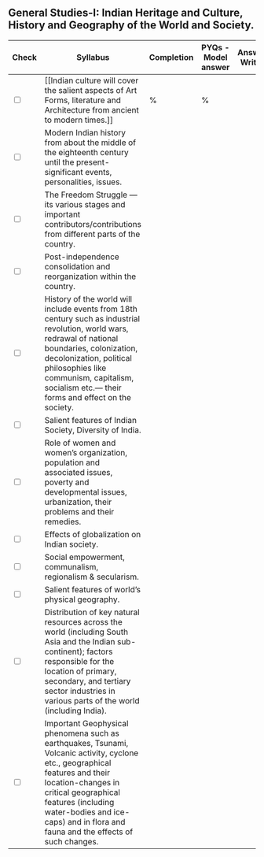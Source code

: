 ## General Studies-I: Indian Heritage and Culture, History and Geography of the World and Society.

| **Check**                                     | **Syllabus**                                                                                                                                                                                                                                                                    | **Completion** | **PYQs - Model answer** | **Answers Written** | **Revisions** |
| --------------------------------------------- | ------------------------------------------------------------------------------------------------------------------------------------------------------------------------------------------------------------------------------------------------------------------------------- | -------------- | ----------------------- | ------------------- | ------------- |
| <input type="checkbox" unchecked id="bc662a"> | [[Indian culture will cover the salient aspects of Art Forms, literature and Architecture from ancient to modern times.]]                                                                                                                                                       | %              | %                       |                     |               |
| <input type="checkbox" unchecked id="bc4cf2"> | Modern Indian history from about the middle of the eighteenth century until the present- significant events, personalities, issues.                                                                                                                                             |                |                         |                     |               |
| <input type="checkbox" unchecked id="4ddf2c"> | The Freedom Struggle — its various stages and important contributors/contributions from different parts of the country.                                                                                                                                                         |                |                         |                     |               |
| <input type="checkbox" unchecked id="1e9afc"> | Post-independence consolidation and reorganization within the country.                                                                                                                                                                                                          |                |                         |                     |               |
| <input type="checkbox" unchecked id="107dcf"> | History of the world will include events from 18th century such as industrial revolution, world wars, redrawal of national boundaries, colonization, decolonization, political philosophies like communism, capitalism, socialism etc.— their forms and effect on the society.  |                |                         |                     |               |
| <input type="checkbox" unchecked id="98abe5"> | Salient features of Indian Society, Diversity of India.                                                                                                                                                                                                                         |                |                         |                     |               |
| <input type="checkbox" unchecked id="c7a2bf"> | Role of women and women’s organization, population and associated issues, poverty and developmental issues, urbanization, their problems and their remedies.                                                                                                                    |                |                         |                     |               |
| <input type="checkbox" unchecked id="b12ad5"> | Effects of globalization on Indian society.                                                                                                                                                                                                                                     |                |                         |                     |               |
| <input type="checkbox" unchecked id="736472"> | Social empowerment, communalism, regionalism & secularism.                                                                                                                                                                                                                      |                |                         |                     |               |
| <input type="checkbox" unchecked id="dcea57"> | Salient features of world’s physical geography.                                                                                                                                                                                                                                 |                |                         |                     |               |
| <input type="checkbox" unchecked id="45664b"> | Distribution of key natural resources across the world (including South Asia and the Indian sub-continent); factors responsible for the location of primary, secondary, and tertiary sector industries in various parts of the world (including India).                         |                |                         |                     |               |
| <input type="checkbox" unchecked id="8ef363"> | Important Geophysical phenomena such as earthquakes, Tsunami, Volcanic activity, cyclone etc., geographical features and their location-changes in critical geographical features (including water-bodies and ice-caps) and in flora and fauna and the effects of such changes. |                |                         |                     |               |
